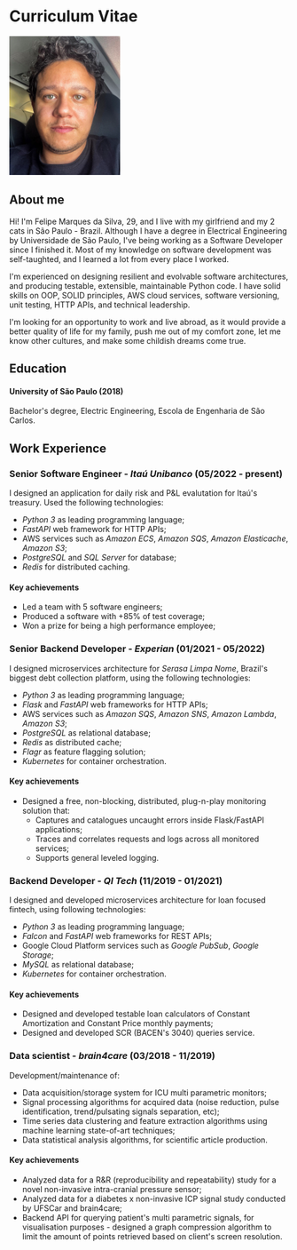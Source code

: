 # Curriculum Vitae

<img src="./me.JPG" alt="me" width="200"/>

## About me

Hi! I'm Felipe Marques da Silva, 29, and I live with my girlfriend and my 2 cats
in São Paulo - Brazil. Although I have a degree in Electrical Engineering by Universidade de São Paulo, 
I've being working as a Software Developer since I finished it. Most of my knowledge on software development was self-taughted, 
and I learned a lot from every place I worked.

I'm experienced on designing resilient and evolvable software architectures, and producing testable, 
extensible, maintainable Python code. I have solid skills on OOP, SOLID principles, AWS cloud services, 
software versioning, unit testing, HTTP APIs, and technical leadership.

I'm looking for an opportunity to work and live abroad, as it would provide a better quality of life for my
family, push me out of my comfort zone, let me know other cultures, and make some childish dreams come true.

## Education

#### University of São Paulo (2018)

Bachelor's degree, Electric Engineering, Escola de Engenharia de São Carlos.

## Work Experience

### **Senior Software Engineer** - *Itaú Unibanco* (05/2022 - present)

I designed an application for daily risk and P&L evalutation for Itaú's treasury.
Used the following technologies:

- *Python 3* as leading programming language;
- *FastAPI* web framework for HTTP APIs;
- AWS services such as *Amazon ECS*, *Amazon SQS*, *Amazon Elasticache*, *Amazon S3*;
- *PostgreSQL* and *SQL Server* for database;
- *Redis* for distributed caching.

#### Key achievements
- Led a team with 5 software engineers;
- Produced a software with +85% of test coverage;
- Won a prize for being a high performance employee;

### **Senior Backend Developer** - *Experian* (01/2021 - 05/2022)

I designed microservices architecture for *Serasa Limpa Nome*, Brazil's biggest debt collection platform,
using the following technologies:

- *Python 3* as leading programming language;
- *Flask* and *FastAPI* web frameworks for HTTP APIs;
- AWS services such as *Amazon SQS*, *Amazon SNS*, *Amazon Lambda*, *Amazon S3*;
- *PostgreSQL* as relational database; 
- *Redis* as distributed cache;
- *Flagr* as feature flagging solution;
- *Kubernetes* for container orchestration.

#### Key achievements

- Designed a free, non-blocking, distributed, plug-n-play monitoring solution that:
  - Captures and catalogues uncaught errors inside Flask/FastAPI applications;
  - Traces and correlates requests and logs across all monitored services;
  - Supports general leveled logging.
  
### **Backend Developer** - *QI Tech* (11/2019 - 01/2021)

I designed and developed microservices architecture for loan focused fintech, 
using following technologies:

- *Python 3* as leading programming language;
- *Falcon* and *FastAPI* web frameworks for REST APIs;
- Google Cloud Platform services such as *Google PubSub*, *Google Storage*;
- *MySQL* as relational database;
- *Kubernetes* for container orchestration.

#### Key achievements

- Designed and developed testable loan calculators of Constant Amortization and Constant Price monthly payments;
- Designed and developed SCR (BACEN's 3040) queries service.

### **Data scientist** - *brain4care* (03/2018 - 11/2019)

Development/maintenance of:

- Data acquisition/storage system for ICU multi parametric monitors;
- Signal processing algorithms for acquired data (noise reduction, pulse identification, 
trend/pulsating signals separation, etc);
- Time series data clustering and feature extraction algorithms using machine learning state-of-art techniques;
- Data statistical analysis algorithms, for scientific article production.

#### Key achievements

- Analyzed data for a R&R (reproducibility and repeatability) study for a novel 
non-invasive intra-cranial pressure sensor;
- Analyzed data for a diabetes x non-invasive ICP signal study conducted by UFSCar and brain4care;
- Backend API for querying patient's multi parametric signals, for visualisation 
purposes - designed a graph compression algorithm to limit the amount of points
retrieved based on client's screen resolution. 